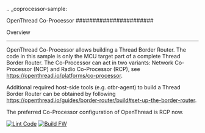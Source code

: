 .. _coprocessor-sample:

OpenThread Co-Processor
#######################

Overview
********

OpenThread Co-Processor allows building a Thread Border Router. The code in this
sample is only the MCU target part of a complete Thread Border Router.
The Co-Processor can act in two variants: Network Co-Processor (NCP) and Radio
Co-Processor (RCP), see https://openthread.io/platforms/co-processor.

Additional required host-side tools (e.g. otbr-agent) to build a Thread Border
Router can be obtained by following
https://openthread.io/guides/border-router/build#set-up-the-border-router.

The preferred Co-Processor configuration of OpenThread is RCP now.


[![Lint Code](https://github.com/Horticulture-project/ot-ncp/workflows/Lint%20Code%20Base/badge.svg)](https://github.com/marketplace/actions/super-linter)
[![Build FW](https://github.com/Horticulture-project/ot-ncp/workflows/BuildFirmware/badge.svg)](https://github.com/Horticulture-project/Horticulture-LED-fw/actions)

